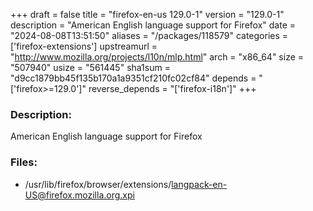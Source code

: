 +++
draft = false
title = "firefox-en-us 129.0-1"
version = "129.0-1"
description = "American English language support for Firefox"
date = "2024-08-08T13:51:50"
aliases = "/packages/118579"
categories = ['firefox-extensions']
upstreamurl = "http://www.mozilla.org/projects/l10n/mlp.html"
arch = "x86_64"
size = "507940"
usize = "561445"
sha1sum = "d9cc1879bb45f135b170a1a9351cf210fc02cf84"
depends = "['firefox>=129.0']"
reverse_depends = "['firefox-i18n']"
+++
### Description: 
American English language support for Firefox

### Files: 
* /usr/lib/firefox/browser/extensions/langpack-en-US@firefox.mozilla.org.xpi
